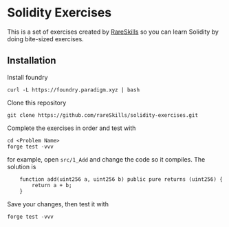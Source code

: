 # Solidity Exercises

This is a set of exercises created by [RareSkills](https://www.rareskills.io) so you can learn Solidity by doing bite-sized exercises.

## Installation

Install foundry

```
curl -L https://foundry.paradigm.xyz | bash
```

Clone this repository

```
git clone https://github.com/rareSkills/solidity-exercises.git
```

Complete the exercises in order and test with

```
cd <Problem Name>
forge test -vvv
```

for example, open `src/1_Add` and change the code so it compiles. The solution is

```solidity
    function add(uint256 a, uint256 b) public pure returns (uint256) {
        return a + b;
    }
```

Save your changes, then test it with

```
forge test -vvv
```
